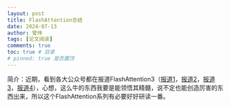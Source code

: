 ```yaml
---
layout: post
title: FlashAttention总结
date: 2024-07-13
author: 曾伟
tags: [论文阅读]
comments: true
toc: true # 目录
# pinned: true 是否置顶
---
```


简介：近期，看到各大公众号都在报道FlashAttention3（[报道1](https://mp.weixin.qq.com/s/62BajDjSDCCn6--tpC5ytQ)，[报道2](https://mp.weixin.qq.com/s/74-p3l8uK_kkfwVCV8o32w)，[报道3](https://mp.weixin.qq.com/s/_8kNN1s-Y3DOkv72I4U-Mg)，[报道4](https://mp.weixin.qq.com/s/0YrHdL9bEtAZpgYy2REkZw)），心想，这么牛的东西我要是能领悟其精髓，说不定也能创造厉害的东西出来，所以这个FlashAttention系列有必要好好研读一番。